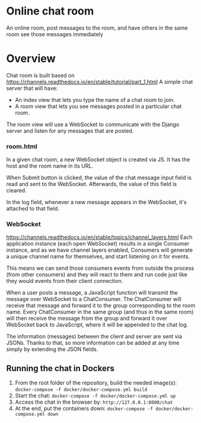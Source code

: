 # Online chat room
An online room, post messages to the room, and have others in the same room see those messages immediately

# Overview
Chat room is built based on https://channels.readthedocs.io/en/stable/tutorial/part_1.html
A simple chat server that will have:
- An index view that lets you type the name of a chat room to join.
- A room view that lets you see messages posted in a particular chat room.

The room view will use a WebSocket to communicate with the Django server and listen for any messages that are posted.

### room.html
In a given chat room, a new WebSocket object is created via JS. It has the host and the room name in its URL.

When Submit button is clicked, the value of the chat message input field is read and sent to 
the WebSocket. Afterwards, the value of this field is cleared.

In the log field, whenever a new message appears in the WebSocket, it's attached to that field.

### WebSocket 
https://channels.readthedocs.io/en/stable/topics/channel_layers.html
Each application instance (each open WebSocket) results in a single Consumer instance, and as we have channel layers enabled, Consumers will generate a unique channel name for themselves, and start listening on it for events.

This means we can send those consumers events from outside the process (from other consumers) and they will react to them and run code just like they would events from their client connection.

When a user posts a message, a JavaScript function will transmit the message over WebSocket to a ChatConsumer. 
The ChatConsumer will receive that message and forward it to the group corresponding to the room name. 
Every ChatConsumer in the same group (and thus in the same room) will then receive the message from the group and 
forward it over WebSocket back to JavaScript, where it will be appended to the chat log.

The information (messages) between the client and server are sent via JSONs. Thanks to that, so more information can 
be added at any time simply by extending the JSON fields.

## Running the chat in Dockers
1. From the root folder of the repository, build the needed image(s):
`docker-compose -f docker/docker-compose.yml build`
2. Start the chat:
`docker-compose -f docker/docker-compose.yml up`
3. Access the chat in the browser by:
`http://127.0.0.1:8000/chat`
4. At the end, put the containers down:
`docker-compose -f docker/docker-compose.yml down`
